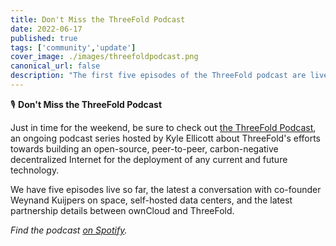 ```yaml
---
title: Don't Miss the ThreeFold Podcast
date: 2022-06-17
published: true
tags: ['community','update']
cover_image: ./images/threefoldpodcast.png
canonical_url: false
description: "The first five episodes of the ThreeFold podcast are live!"
---
```


🎙 **Don't Miss the ThreeFold Podcast**

Just in time for the weekend, be sure to check out [the ThreeFold Podcast](https://anchor.fm/threefoldpodcast), an ongoing podcast series hosted by Kyle Ellicott about ThreeFold's efforts towards building an open-source, peer-to-peer, carbon-negative decentralized Internet for the deployment of any current and future technology.

We have five episodes live so far, the latest a conversation with co-founder Weynand Kuijpers on space, self-hosted data centers, and the latest partnership details between ownCloud and ThreeFold.

*Find the podcast [on Spotify](https://open.spotify.com/show/5RPjpvCYECrkq4sAM6hOfq).*